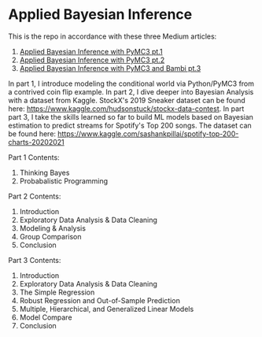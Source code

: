 # Applied Bayesian Inference

This is the repo in accordance with these three Medium articles:
1. [Applied Bayesian Inference with PyMC3 pt.1](https://towardsdatascience.com/applied-bayesian-inference-pt-1-322b25093f62)
2. [Applied Bayesian Inference with PyMC3 pt.2](https://towardsdatascience.com/applied-bayesian-inference-with-python-pt-2-80bcd63b507e)
3. [Applied Bayesian Inference with PyMC3 and Bambi pt.3](https://animadurkar.medium.com/applied-bayesian-inference-with-pymc3-and-bambi-pt-3-d4bfb3211509)

In part 1, I introduce modeling the conditional world via Python/PyMC3 from a contrived coin flip example. In part 2, I dive deeper into Bayesian Analysis with a dataset from Kaggle. StockX's 2019 Sneaker dataset can be found here: https://www.kaggle.com/hudsonstuck/stockx-data-contest. In part part 3, I take the skills learned so far to build ML models based on Bayesian estimation to predict streams for Spotify's Top 200 songs. The dataset can be found here: https://www.kaggle.com/sashankpillai/spotify-top-200-charts-20202021

Part 1 Contents:
1. Thinking Bayes
2. Probabalistic Programming

Part 2 Contents:
1. Introduction
2. Exploratory Data Analysis & Data Cleaning
3. Modeling & Analysis
4. Group Comparison
5. Conclusion

Part 3 Contents:
1. Introduction
2. Exploratory Data Analysis & Data Cleaning
3. The Simple Regression
4. Robust Regression and Out-of-Sample Prediction
5. Multiple, Hierarchical, and Generalized Linear Models
6. Model Compare
7. Conclusion
